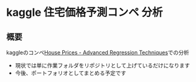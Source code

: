 # kaggle 住宅価格予測コンペ 分析
## 概要
kaggleのコンペ[House Prices - Advanced Regression Techniques](https://www.kaggle.com/competitions/house-prices-advanced-regression-techniques)での分析  
- 現状では単に作業フォルダをリポジトリとして上げているだけになります
- 今後、ポートフォリオとしてまとめる予定です